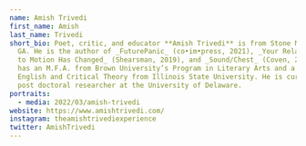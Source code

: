 ```yaml
---
name: Amish Trivedi
first_name: Amish
last_name: Trivedi
short_bio: Poet, critic, and educator **Amish Trivedi** is from Stone Mountain,
  GA. He is the author of _FuturePanic_ (co•im•press, 2021), _Your Relationship
  to Motion Has Changed_ (Shearsman, 2019), and _Sound/Chest_ (Coven, 2015). He
  has an M.F.A. from Brown University’s Program in Literary Arts and a Ph.D. in
  English and Critical Theory from Illinois State University. He is currently a
  post doctoral researcher at the University of Delaware.
portraits:
  - media: 2022/03/amish-trivedi
website: https://www.amishtrivedi.com/
instagram: theamishtrivediexperience
twitter: AmishTrivedi
---
```

